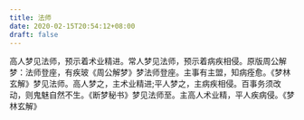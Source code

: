 ```yaml
---
title: 法师
date: 2020-02-15T20:54:12+08:00
draft: false
---
```


高人梦见法师，预示着术业精进。常人梦见法师，预示着病疾相侵。原版周公解梦：法师登座，有疾玻《周公解梦》梦法师登座。主事有主盟，知病痊愈。《梦林玄解》梦见法师。高人梦之，主术业精进;平人梦之，主病疾相侵。百事务须改动，则鬼魅自然不生。《断梦秘书》梦见法师至。主高人术业精，平人疾病侵。《梦林玄解》